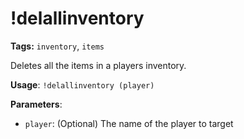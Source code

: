 # !delallinventory

**Tags:** `inventory`, `items`

Deletes all the items in a players inventory.

**Usage**: `!delallinventory (player)`

**Parameters**:
- `player`: (Optional) The name of the player to target
